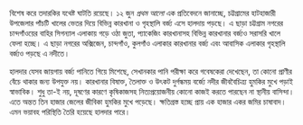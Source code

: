 বিশেষ করে তদারকির যথেষ্ট ঘাটতি রয়েছে। ১২ জুন *প্রথম আলো* এক প্রতিবেদনে জানাচ্ছে, চট্টগ্রামের হাটহাজারী উপজেলার পাঁচটি খালের ভেতর দিয়ে বিভিন্ন কারখানা ও গৃহস্থালি বর্জ্য এসে হালদায় পড়ছে। এ ছাড়া চট্টগ্রাম নগরের চান্দগাঁওয়ের বাহির সিগন্যাল এলাকায় গড়ে ওঠা জুতা, প্যাকেজিং কারখানাসহ বিভিন্ন কারখানার বর্জ্যও সরাসরি খালে ফেলা হচ্ছে। এ ছাড়া নগরের অক্সিজেন, চান্দগাঁও, কুলগাঁও এলাকার কারখানার বর্জ্য এবং আবাসিক এলাকার গৃহস্থালি বর্জ্যও পড়ছে এ নদীতে।

হালদার যেসব জায়গায় বর্জ্য পানিতে গিয়ে মিশেছে, সেখানকার পানি পরীক্ষা করে গবেষকেরা দেখেছেন, তা কোনো প্রাণীর বেঁচে থাকার জন্য উপযুক্ত নয়। কারখানার বিষাক্ত, তৈলাক্ত ও উৎকট দুর্গন্ধময় বর্জ্যে নদীর জীববৈচিত্র্য হুমকির মুখে পড়াই স্বাভাবিক। শুধু তা-ই নয়, দূষণের কারণে কৃষিকাজসহ নিত্যপ্রয়োজনীয় কোনো কাজই করতে পারছেন না স্থানীয় বাসিন্দা। এতে অন্তত তিন হাজার জেলের জীবিকা হুমকির মুখে পড়েছে। ক্ষতিগ্রস্ত হচ্ছে প্রায় এক হাজার একর জমির চাষাবাদ। এমন ভয়াবহ পরিস্থিতি তৈরি হয়েছে হালদার পারে।
